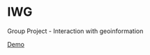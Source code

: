 # IWG
 Group Project - Interaction with geoinformation

[Demo](https://renestalitza.github.io/IWG/test.html)
